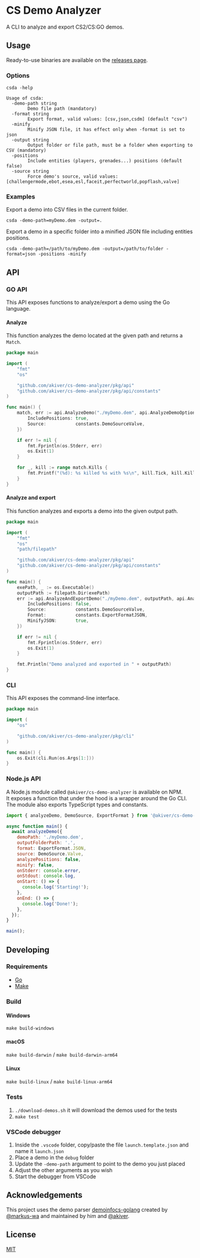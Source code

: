 # CS Demo Analyzer

A CLI to analyze and export CS2/CS:GO demos.

## Usage

Ready-to-use binaries are available on the [releases page](https://github.com/akiver/cs-demo-analyzer/releases).

### Options

```
csda -help

Usage of csda:
  -demo-path string
        Demo file path (mandatory)
  -format string
        Export format, valid values: [csv,json,csdm] (default "csv")
  -minify
        Minify JSON file, it has effect only when -format is set to json
  -output string
        Output folder or file path, must be a folder when exporting to CSV (mandatory)
  -positions
        Include entities (players, grenades...) positions (default false)
  -source string
        Force demo's source, valid values: [challengermode,ebot,esea,esl,faceit,perfectworld,popflash,valve]
```

### Examples

Export a demo into CSV files in the current folder.

`csda -demo-path=myDemo.dem -output=.`

Export a demo in a specific folder into a minified JSON file including entities positions.

`csda -demo-path=/path/to/myDemo.dem -output=/path/to/folder -format=json -positions -minify`

## API

### GO API

This API exposes functions to analyze/export a demo using the Go language.

#### Analyze

This function analyzes the demo located at the given path and returns a `Match`.

```go
package main

import (
	"fmt"
	"os"

	"github.com/akiver/cs-demo-analyzer/pkg/api"
	"github.com/akiver/cs-demo-analyzer/pkg/api/constants"
)

func main() {
	match, err := api.AnalyzeDemo("./myDemo.dem", api.AnalyzeDemoOptions{
		IncludePositions: true,
		Source:           constants.DemoSourceValve,
	})

	if err != nil {
		fmt.Fprintln(os.Stderr, err)
		os.Exit(1)
	}

	for _, kill := range match.Kills {
		fmt.Printf("(%d): %s killed %s with %s\n", kill.Tick, kill.KillerName, kill.VictimName, kill.WeaponName)
	}
}
```

#### Analyze and export

This function analyzes and exports a demo into the given output path.

```go
package main

import (
	"fmt"
	"os"
	"path/filepath"

	"github.com/akiver/cs-demo-analyzer/pkg/api"
	"github.com/akiver/cs-demo-analyzer/pkg/api/constants"
)

func main() {
	exePath, _ := os.Executable()
	outputPath := filepath.Dir(exePath)
	err := api.AnalyzeAndExportDemo("./myDemo.dem", outputPath, api.AnalyzeAndExportDemoOptions{
		IncludePositions: false,
		Source:           constants.DemoSourceValve,
		Format:           constants.ExportFormatJSON,
		MinifyJSON:       true,
	})

	if err != nil {
		fmt.Fprintln(os.Stderr, err)
		os.Exit(1)
	}

	fmt.Println("Demo analyzed and exported in " + outputPath)
}
```

### CLI

This API exposes the command-line interface.

```go
package main

import (
	"os"

	"github.com/akiver/cs-demo-analyzer/pkg/cli"
)

func main() {
	os.Exit(cli.Run(os.Args[1:]))
}
```

### Node.js API

A Node.js module called `@akiver/cs-demo-analyzer` is available on NPM.  
It exposes a function that under the hood is a wrapper around the Go CLI.  
The module also exports TypeScript types and constants.

```js
import { analyzeDemo, DemoSource, ExportFormat } from '@akiver/cs-demo-analyzer';

async function main() {
  await analyzeDemo({
    demoPath: './myDemo.dem',
    outputFolderPath: '.',
    format: ExportFormat.JSON,
    source: DemoSource.Valve,
    analyzePositions: false,
    minify: false,
    onStderr: console.error,
    onStdout: console.log,
    onStart: () => {
      console.log('Starting!');
    },
    onEnd: () => {
      console.log('Done!');
    },
  });
}

main();
```

## Developing

### Requirements

- [Go](https://golang.org/dl/)
- [Make](https://www.gnu.org/software/make/)

### Build

#### Windows

`make build-windows`

#### macOS

`make build-darwin` / `make build-darwin-arm64`

#### Linux

`make build-linux` / `make build-linux-arm64`

### Tests

1. `./download-demos.sh` it will download the demos used for the tests
2. `make test`

### VSCode debugger

1. Inside the `.vscode` folder, copy/paste the file `launch.template.json` and name it `launch.json`
2. Place a demo in the `debug` folder
3. Update the `-demo-path` argument to point to the demo you just placed
4. Adjust the other arguments as you wish
5. Start the debugger from VSCode

## Acknowledgements

This project uses the demo parser [demoinfocs-golang](https://github.com/markus-wa/demoinfocs-golang) created by [@markus-wa](https://github.com/markus-wa) and maintained by him and [@akiver](https://github.com/akiver).

## License

[MIT](https://github.com/akiver/cs-demo-analyzer/blob/main/LICENSE.md)
